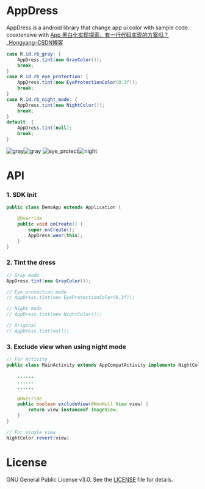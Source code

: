 # AppDress

AppDress is a android library that change app ui color with sample code. coextensive with [App 黑白化实现探索，有一行代码实现的方案吗？_Hongyang-CSDN博客](https://blog.csdn.net/lmj623565791/article/details/105319752)

```java
case R.id.rb_gray: {
    AppDress.tint(new GrayColor());
    break;
}
case R.id.rb_eye_protection: {
    AppDress.tint(new EyeProtectionColor(0.3f));
    break;
}
case R.id.rb_night_mode: {
    AppDress.tint(new NightColor());
    break;
}
default: {
    AppDress.tint(null);
    break;
}
```

![gray](./image/normal-1.png)![gray](./image/gray-2.png)
![eye_protect](./image/eye_protect-1.png)![night](./image/night2-1.png)

# API

### 1. SDK Init

```java
public class DemoApp extends Application {

    @Override
    public void onCreate() {
        super.onCreate();
        AppDress.wear(this);
    }
}
```

### 2. Tint the dress

```java
// Gray mode
AppDress.tint(new GrayColor());

// Eye protection mode
// AppDress.tint(new EyeProtectionColor(0.3f));

// Night mode
// AppDress.tint(new NightColor());

// Original
// AppDress.tint(null);
```

### 3. Exclude view when using night mode

```java
// For Activity
public class MainActivity extends AppCompatActivity implements NightColorFilter {

    ......
    ......
    ......

    @Override
    public boolean excludeView(@NonNull View view) {
        return view instanceof ImageView;
    }
}
```

```java
// For single view
NightColor.revert(view)
```

# License

GNU General Public License v3.0. See the [LICENSE](https://github.com/lenebf/AppDress/blob/master/LICENSE) file for details.
